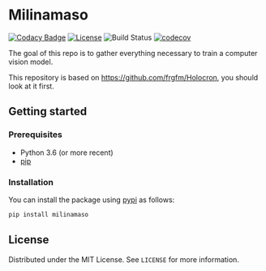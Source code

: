 # Milinamaso

[![Codacy Badge](https://api.codacy.com/project/badge/Grade/5fdd4d6b233d494a986dbce634bca93a)](https://app.codacy.com/gh/MateoLostanlen/Milinamaso?utm_source=github.com&utm_medium=referral&utm_content=MateoLostanlen/Milinamaso&utm_campaign=Badge_Grade)
[![License](https://img.shields.io/badge/License-MIT-brightgreen.svg)](LICENSE) ![Build Status](https://github.com/MateoLostanlen/Milinamaso/workflows/python-package/badge.svg) [![codecov](https://codecov.io/gh/MateoLostanlen/Milinamaso/branch/master/graph/badge.svg)](https://codecov.io/gh/MateoLostanlen/Milinamaso) 

The goal of this repo is to gather everything necessary to train a computer vision model.

This repository is based on <https://github.com/frgfm/Holocron>, you should look at it first.

## Getting started

### Prerequisites

  - Python 3.6 (or more recent)
  - [pip](<https://pip.pypa.io/en/stable/>)

### Installation

You can install the package using [pypi](https://pypi.org/project/milinamaso/) as follows:

```bash
pip install milinamaso
```

## License

Distributed under the MIT License. See `LICENSE` for more information.